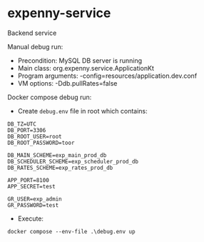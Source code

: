 # expenny-service
Backend service

Manual debug run:
* Precondition: MySQL DB server is running
* Main class: org.expenny.service.ApplicationKt
* Program arguments: -config=resources/application.dev.conf
* VM options: -Ddb.pullRates=false

Docker compose debug run:
* Create `debug.env` file in root which contains:
```
DB_TZ=UTC
DB_PORT=3306
DB_ROOT_USER=root
DB_ROOT_PASSWORD=toor

DB_MAIN_SCHEME=exp_main_prod_db
DB_SCHEDULER_SCHEME=exp_scheduler_prod_db
DB_RATES_SCHEME=exp_rates_prod_db

APP_PORT=8100
APP_SECRET=test

GR_USER=exp_admin
GR_PASSWORD=test
```
* Execute:
```
docker compose --env-file .\debug.env up
```
